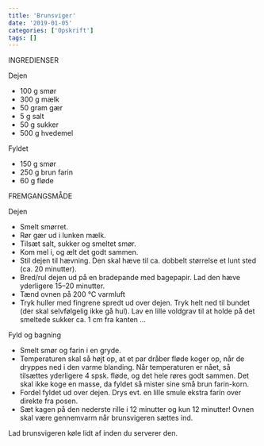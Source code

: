 ```yaml
---
title: 'Brunsviger'
date: '2019-01-05'
categories: ['Opskrift']
tags: []
---
```


INGREDIENSER

Dejen

* 100 g smør
* 300 g mælk
* 50 gram gær
* 5 g salt
* 50 g sukker
* 500 g hvedemel

Fyldet

* 150 g smør
* 250 g brun farin
* 60 g fløde

FREMGANGSMÅDE

Dejen

* Smelt smørret.
* Rør gær ud i lunken mælk.
* Tilsæt salt, sukker og smeltet smør.
* Kom mel i, og ælt det godt sammen.
* Stil dejen til hævning. Den skal hæve til ca. dobbelt størrelse et lunt sted (ca. 20 minutter).
* Bred/rul dejen ud på en bradepande med bagepapir. Lad den hæve yderligere 15–20 minutter.
* Tænd ovnen på 200 °C varmluft
* Tryk huller med fingrene spredt ud over dejen. Tryk helt ned til bundet (der skal selvfølgelig ikke gå hul). Lav en
  lille voldgrav til at holde på det smeltede sukker ca. 1 cm fra kanten …

Fyld og bagning

* Smelt smør og farin i en gryde.
* Temperaturen skal så højt op, at et par dråber fløde koger op, når de dryppes ned i den varme blanding. Når
  temperaturen er nået, så tilsættes yderligere 4 spsk. fløde, og det hele røres godt sammen. Det skal ikke koge en
  masse, da fyldet så mister sine små brun farin-korn.
* Fordel fyldet ud over dejen. Drys evt. en lille smule ekstra farin over direkte fra posen.
* Sæt kagen på den nederste rille i 12 minutter og kun 12 minutter! Ovnen skal være gennemvarm når brunsvigeren sættes
  ind.

Lad brunsvigeren køle lidt af inden du serverer den.
